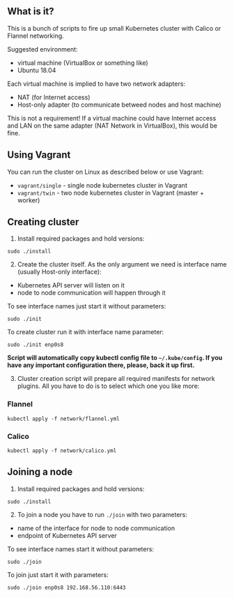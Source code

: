 ## What is it?
This is a bunch of scripts to fire up small Kubernetes cluster with Calico or Flannel networking.

Suggested environment:
* virtual machine (VirtualBox or something like)
* Ubuntu 18.04

Each virtual machine is implied to have two network adapters:
* NAT (for Internet access)
* Host-only adapter (to communicate betweed nodes and host machine)

This is not a requirement! If a virtual machine could have Internet access and LAN on the same adapter (NAT Network in VirtualBox), this would be fine.

## Using Vagrant

You can run the cluster on Linux as described below or use Vagrant:

* `vagrant/single` - single node kubernetes cluster in Vagrant
* `vagrant/twin` - two node kubernetes cluster in Vagrant (master + worker)

## Creating cluster

1. Install required packages and hold versions:

`sudo ./install`

2. Create the cluster itself. As the only argument we need is interface name (usually Host-only interface):
* Kubernetes API server will listen on it
* node to node communication will happen through it

To see interface names just start it without parameters:

`sudo ./init`

To create cluster run it with interface name parameter:

`sudo ./init enp0s8`

**Script will automatically copy kubectl config file to `~/.kube/config`. If you have any important configuration there, please, back it up first.**

3. Cluster creation script will prepare all required manifests for network plugins. All you have to do is to select which one you like more:

### Flannel

`kubectl apply -f network/flannel.yml`

### Calico

`kubectl apply -f network/calico.yml`

## Joining a node

1. Install required packages and hold versions:

`sudo ./install`

2. To join a node you have to run `./join` with two parameters:
* name of the interface for node to node communication
* endpoint of Kubernetes API server

To see interface names start it without parameters:

`sudo ./join`

To join just start it with parameters:

`sudo ./join enp0s8 192.168.56.110:6443`

